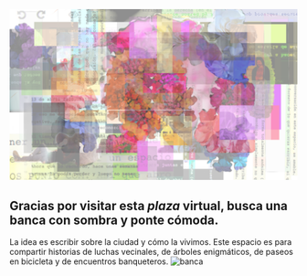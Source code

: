 ![portada](/images/portadablog.png)

## **Gracias por visitar esta *plaza* virtual, busca una banca con sombra y ponte cómoda.** 

La idea es escribir sobre la ciudad y cómo la vivimos. Este espacio es para compartir historias de luchas vecinales, de árboles enigmáticos, de paseos en bicicleta y de encuentros banqueteros.
                   ![banca](https://user-images.githubusercontent.com/66037367/83180704-7214a080-a0e9-11ea-8332-fc351a2ab4e5.png)
